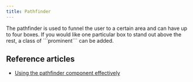 ```yaml
---
title: Pathfinder
---
```

<div class="jumpnav"></div>
The pathfinder is used to funnel the user to a certain area and can have up to four boxes. If you would like one particular box to stand out above the rest, a class of ```prominent``` can be added.



## Reference articles

* [Using the pathfinder component effectively](/using-the-pathfinder-component-effectively)
